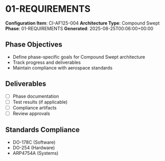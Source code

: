 # 01-REQUIREMENTS

**Configuration Item**: CI-AF125-004
**Architecture Type**: Compound Swept
**Phase**: 01-REQUIREMENTS
**Generated**: 2025-08-25T00:06:00+00:00

## Phase Objectives
- Define phase-specific goals for Compound Swept architecture
- Track progress and deliverables
- Maintain compliance with aerospace standards

## Deliverables
- [ ] Phase documentation
- [ ] Test results (if applicable)
- [ ] Compliance artifacts
- [ ] Review approvals

## Standards Compliance
- DO-178C (Software)
- DO-254 (Hardware)
- ARP4754A (Systems)
